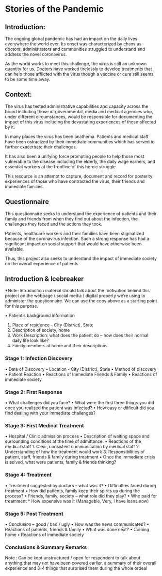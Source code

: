 # Stories of the Pandemic

## Introduction:
The ongoing global pandemic has had an impact on the daily lives everywhere the world over. Its onset was characterized by chaos as doctors, administrators and communities struggled to understand and address the novel coronavirus. 

As the world works to meet this challenge, the virus is still an unknown quantity for us. Doctors have worked tirelessly to develop treatments that can help those afflicted with the virus though a vaccine or cure still seems to be some time away. 

## Context: 
The virus has tested administrative capabilities and capacity across the board including those of governmental, media and medical agencies who, under different circumstances, would be responsible for documenting the impact of this virus including the devastating experiences of those affected by it. 

In many places the virus has been anathema. Patients and medical staff have been ostracized by their immediate communities which has served to further exacerbate their challenges. 

It has also been a unifying force prompting people to help those most vulnerable to the disease including the elderly, the daily wage earners, and essential workers at the frontline of this heroic struggle. 

This resource is an attempt to capture, document and record for posterity experiences of those who have contracted the virus, their friends and immediate families. 

## Questionnaire
This questionnaire seeks to understand the experience of patients and their family and friends from when they find out about the infection, the challenges they faced and the actions they took. 

Patients, healthcare workers and their families have been stigmatized because of the coronavirus infection. Such a strong response has had a significant impact on social support that would have otherwise been available. 

Thus, this project also seeks to understand the impact of immediate society on the overall experience of patients. 

## Introduction & Icebreaker
*Note:  Introduction material should talk about the motivation behind this project on the webpage / social media / digital property we’re using to administer the questionnaire. We can use the copy above as a starting point for this purpose. 

•	Patient’s background information 
1.	Place of residence – City (District), State
2.	Description of society, home
3.	Work Description: what does the patient do – how does their normal daily life look like?
4.	Family members at home and their descriptions


### Stage 1:  Infection Discovery
•	Date of Discovery
•	Location - City (District), State
•	Method of discovery
•	Patient Reaction
•	Reactions of Immediate Friends & Family
•	Reactions of immediate society

### Stage 2: First Response
•	What challenges did you face?
•	What were the first three things you did once you realized the patient was infected?
•	How easy or difficult did you find dealing with your immediate challenges?

### Stage 3: First Medical Treatment
•	Hospital / Clinic admission process
•	Description of waiting space and surrounding conditions at the time of admittance. 
•	Reactions of the medical staff
    1.	Clear, consistent communication by medical staff
    2.	Understanding of how the treatment would work
    3.	Responsibilities of patient, staff, friends & family during treatment
•	Once the immediate crisis is solved, what were patients, family & friends thinking?

### Stage 4: Treatment
•	Treatment suggested by doctors – what was it?
•	Difficulties faced during treatment
•	How did patients, family keep their spirits up during the process?
•	Friends, family, society – what role did they play?
•   Who paid for treamment
    *   How expensive was it (Manageble, Very, I have loans now)

### Stage 5: Post Treatment
•	Conclusion – good / bad / ugly
•	How was the news communicated?
•	Reactions of patients, friends & family
•	What was done next?
•	Coming home
•	Reactions of immediate society

### Conclusions & Summary Remarks 
Note :  Can be kept unstructured / open for respondent to talk about anything that may not have been covered earlier, a summary of their overall experience and 3-4 things that surprised them during the whole ordeal
